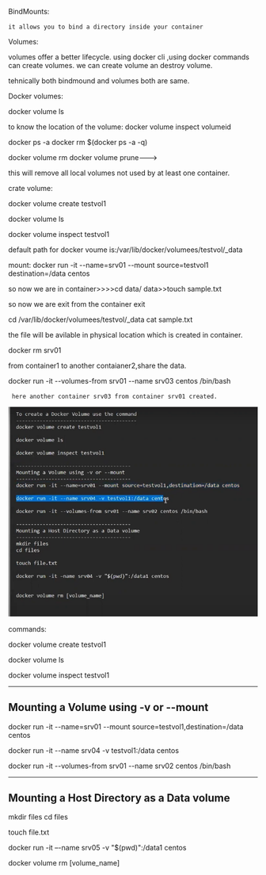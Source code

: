 BindMounts:

    it allows you to bind a directory inside your container

Volumes:

volumes offer a better lifecycle.
using docker cli ,using docker commands can create volumes.
we can create volume an destroy volume.

tehnically both bindmound and volumes both are same.



Docker volumes:

docker volume ls

to know the location of the volume:
docker volume inspect volumeid


docker ps -a
docker rm $(docker ps -a -q)

docker volume rm
docker volume prune--->

this will remove all local volumes not used by at least one container.



crate volume:

docker volume create testvol1

docker volume ls

docker volume inspect testvol1

default path for docker voume is:/var/lib/docker/volumees/testvol/_data

mount:
docker run -it --name=srv01 --mount source=testvol1 destination=/data centos

so now we are in container>>>>cd data/
                                data>>touch sample.txt

so now we are exit from the container exit

cd /var/lib/docker/volumees/testvol/_data
 cat sample.txt

 the file will be avilable in physical location which is created in container.

 docker rm srv01


from container1 to another contaianer2,share the data.

docker run -it --volumes-from srv01 --name srv03 centos /bin/bash

     here another container srv03 from container srv01 created.

![alt text](image-1.png)


commands:

docker volume create testvol1

docker volume ls

docker volume inspect testvol1

---------------------------------------
Mounting a Volume using -v or --mount
---------------------------------------
docker run -it --name=srv01 --mount source=testvol1,destination=/data centos

docker run -it --name srv04 -v testvol1:/data centos

docker run -it --volumes-from srv01 --name srv02 centos /bin/bash

---------------------------------------
Mounting a Host Directory as a Data volume 
---------------------------------------
mkdir files
cd files

touch file.txt

docker run -it –-name srv05 -v "$(pwd)":/data1 centos


docker volume rm [volume_name]
